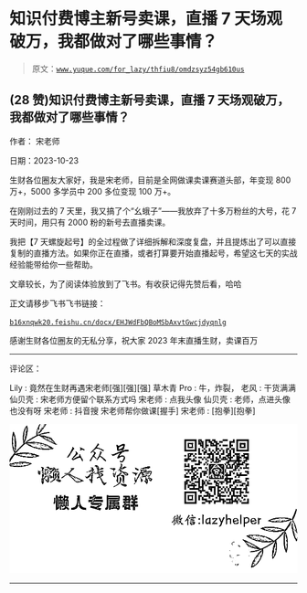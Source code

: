 # 知识付费博主新号卖课，直播 7 天场观破万，我都做对了哪些事情？

> 原文：[`www.yuque.com/for_lazy/thfiu8/omdzsyz54gb610us`](https://www.yuque.com/for_lazy/thfiu8/omdzsyz54gb610us)

## (28 赞)知识付费博主新号卖课，直播 7 天场观破万，我都做对了哪些事情？

作者： 宋老师

日期：2023-10-23

生财各位圈友大家好，我是宋老师，目前是全网做课卖课赛道头部，年变现 800 万+，5000 多学员中 200 多位变现 100 万+。

在刚刚过去的 7 天里，我又搞了个“幺蛾子”——我放弃了十多万粉丝的大号，花 7 天时间，用只有 2000 粉的新号去直播卖课。

我把【7 天螺旋起号】的全过程做了详细拆解和深度复盘，并且提炼出了可以直接复制的直播方法。如果你正在直播，或者打算要开始直播起号，希望这七天的实战经验能带给你一些帮助。

文章较长，为了阅读体验放到了飞书。有收获记得先赞后看，哈哈

正文请移步飞书飞书链接：

[`b16xnqwk20.feishu.cn/docx/EHJWdFbQBoMSbAxvtGwcjdyqnlg`](https://b16xnqwk20.feishu.cn/docx/EHJWdFbQBoMSbAxvtGwcjdyqnlg)

感谢生财各位圈友的无私分享，祝大家 2023 年末直播生财，卖课百万

* * *

评论区：

Lily : 竟然在生财再遇宋老师[强][强][强]
草木青 Pro : 牛，炸裂，
老风 : 干货满满
仙贝壳 : 宋老师方便留个联系方式吗
宋老师 : 点我头像
仙贝壳 : 老师，点进头像也没有呀
宋老师 : 抖音搜 宋老师帮你做课[握手]
宋老师 : [抱拳][抱拳]

![](img/1c37d505930596d12a88ab23e11aa07a.png)

* * *